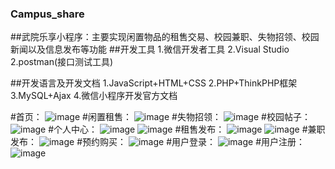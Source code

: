 ### Campus_share
##武院乐享小程序：主要实现闲置物品的租售交易、校园兼职、失物招领、校园新闻以及信息发布等功能
##开发工具
 1.微信开发者工具
 2.Visual Studio
 2.postman(接口测试工具)

##开发语言及开发文档
 1.JavaScript+HTML+CSS
 2.PHP+ThinkPHP框架
 3.MySQL+Ajax
 4.微信小程序开发官方文档

#首页：
![image](https://github.com/Yq2Yz/media/blob/main/index.png)
#闲置租售：
![image](https://github.com/Yq2Yz/media/blob/main/rent.png)
#失物招领：
![image](https://github.com/Yq2Yz/media/blob/main/lost.png)
#校园帖子：
![image](https://github.com/Yq2Yz/media/blob/main/school.png)
#个人中心：
![image](https://github.com/Yq2Yz/media/blob/main/my1.png)
![image](https://github.com/Yq2Yz/media/blob/main/my.png)
#租售发布：
![image](https://github.com/Yq2Yz/media/blob/main/sellpost1.png)
![image](https://github.com/Yq2Yz/media/blob/main/sellpost.png)
#兼职发布：
![image](https://github.com/Yq2Yz/media/blob/main/work.png)
#预约购买：
![image](https://github.com/Yq2Yz/media/blob/main/yuyue.png)
#用户登录：
![image](https://github.com/Yq2Yz/media/blob/main/login.png)
#用户注册：
![image](https://github.com/Yq2Yz/media/blob/main/eroll.png)
